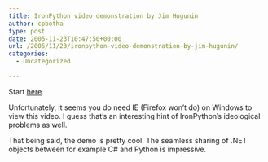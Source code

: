```yaml
---
title: IronPython video demonstration by Jim Hugunin
author: cpbotha
type: post
date: 2005-11-23T10:47:50+00:00
url: /2005/11/23/ironpython-video-demonstration-by-jim-hugunin/
categories:
  - Uncategorized

---
```

Start [here][1].

Unfortunately, it seems you do need IE (Firefox won’t do) on Windows to view this video. I guess that’s an interesting hint of IronPython’s ideological problems as well.

That being said, the demo is pretty cool. The seamless sharing of .NET objects between for example C# and Python is impressive.

 [1]: http://www.onlamp.com/pub/wlg/8547
